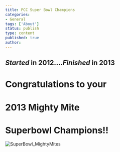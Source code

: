 ```yaml
---
title: PCC Super Bowl Champions
categories:
- General
tags: ['About']
status: publish
type: content
published: true
author: 
---
```

## _Started_ in 2012...._Finished_ in 2013

# Congratulations to your 

# 2013 Mighty Mite 

# Superbowl Champions!!

![SuperBowl_MightyMites](http://mvcowboysfootball.files.wordpress.com/2013/11/superbowl_mightymites.jpg)

